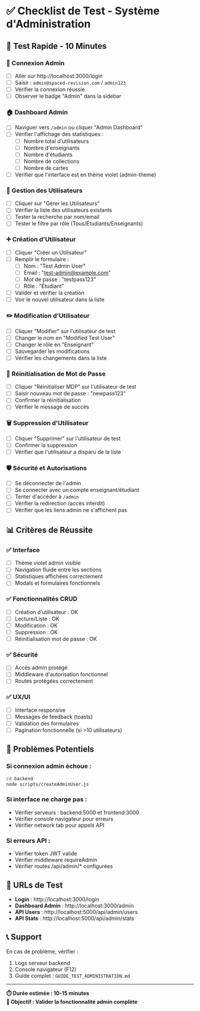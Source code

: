# ✅ Checklist de Test - Système d'Administration

## 🎯 Test Rapide - 10 Minutes

### 🔐 Connexion Admin
- [ ] Aller sur http://localhost:3000/login
- [ ] Saisir : `admin@spaced-revision.com` / `admin123`
- [ ] Vérifier la connexion réussie
- [ ] Observer le badge "Admin" dans la sidebar

### 🏠 Dashboard Admin  
- [ ] Naviguer vers `/admin` ou cliquer "Admin Dashboard"
- [ ] Vérifier l'affichage des statistiques :
  - [ ] Nombre total d'utilisateurs
  - [ ] Nombre d'enseignants  
  - [ ] Nombre d'étudiants
  - [ ] Nombre de collections
  - [ ] Nombre de cartes
- [ ] Vérifier que l'interface est en thème violet (admin-theme)

### 👥 Gestion des Utilisateurs
- [ ] Cliquer sur "Gérer les Utilisateurs"
- [ ] Vérifier la liste des utilisateurs existants
- [ ] Tester la recherche par nom/email
- [ ] Tester le filtre par rôle (Tous/Étudiants/Enseignants)

### ➕ Création d'Utilisateur
- [ ] Cliquer "Créer un Utilisateur"
- [ ] Remplir le formulaire :
  - [ ] Nom : "Test Admin User"
  - [ ] Email : "test-admin@example.com"
  - [ ] Mot de passe : "testpass123"
  - [ ] Rôle : "Étudiant"
- [ ] Valider et vérifier la création
- [ ] Voir le nouvel utilisateur dans la liste

### ✏️ Modification d'Utilisateur
- [ ] Cliquer "Modifier" sur l'utilisateur de test
- [ ] Changer le nom en "Modified Test User"
- [ ] Changer le rôle en "Enseignant"
- [ ] Sauvegarder les modifications
- [ ] Vérifier les changements dans la liste

### 🔑 Réinitialisation de Mot de Passe
- [ ] Cliquer "Réinitialiser MDP" sur l'utilisateur de test
- [ ] Saisir nouveau mot de passe : "newpass123"
- [ ] Confirmer la réinitialisation
- [ ] Vérifier le message de succès

### 🗑️ Suppression d'Utilisateur
- [ ] Cliquer "Supprimer" sur l'utilisateur de test
- [ ] Confirmer la suppression
- [ ] Vérifier que l'utilisateur a disparu de la liste

### 🛡️ Sécurité et Autorisations
- [ ] Se déconnecter de l'admin
- [ ] Se connecter avec un compte enseignant/étudiant
- [ ] Tenter d'accéder à `/admin`
- [ ] Vérifier la redirection (accès interdit)
- [ ] Vérifier que les liens admin ne s'affichent pas

## 📊 Critères de Réussite

### ✅ Interface
- [ ] Thème violet admin visible
- [ ] Navigation fluide entre les sections
- [ ] Statistiques affichées correctement
- [ ] Modals et formulaires fonctionnels

### ✅ Fonctionnalités CRUD
- [ ] Création d'utilisateur : OK
- [ ] Lecture/Liste : OK
- [ ] Modification : OK  
- [ ] Suppression : OK
- [ ] Réinitialisation mot de passe : OK

### ✅ Sécurité
- [ ] Accès admin protégé
- [ ] Middleware d'autorisation fonctionnel
- [ ] Routes protégées correctement

### ✅ UX/UI
- [ ] Interface responsive
- [ ] Messages de feedback (toasts)
- [ ] Validation des formulaires
- [ ] Pagination fonctionnelle (si >10 utilisateurs)

## 🚨 Problèmes Potentiels

### Si connexion admin échoue :
```bash
cd backend
node scripts/createAdminUser.js
```

### Si interface ne charge pas :
- Vérifier serveurs : backend:5000 et frontend:3000
- Vérifier console navigateur pour erreurs
- Vérifier network tab pour appels API

### Si erreurs API :
- Vérifier token JWT valide
- Vérifier middleware requireAdmin
- Vérifier routes /api/admin/* configurées

## 🎯 URLs de Test

- **Login** : http://localhost:3000/login
- **Dashboard Admin** : http://localhost:3000/admin  
- **API Users** : http://localhost:5000/api/admin/users
- **API Stats** : http://localhost:5000/api/admin/stats

## 📞 Support

En cas de problème, vérifier :
1. Logs serveur backend
2. Console navigateur (F12)
3. Guide complet : `GUIDE_TEST_ADMINISTRATION.md`

---
**⏱️ Durée estimée : 10-15 minutes**  
**🎯 Objectif : Valider la fonctionnalité admin complète**
